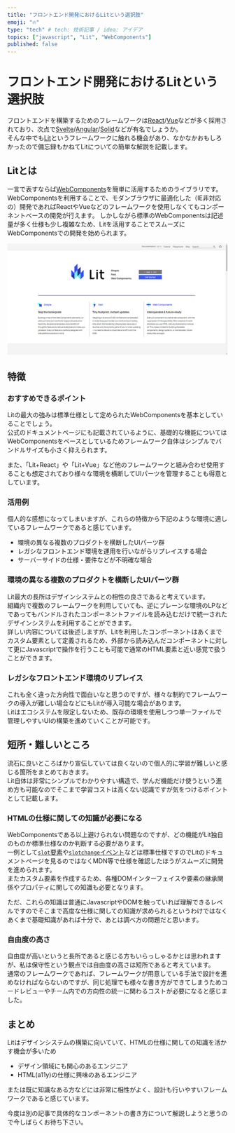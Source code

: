 ```yaml
---
title: "フロントエンド開発におけるLitという選択肢"
emoji: "🔥"
type: "tech" # tech: 技術記事 / idea: アイデア
topics: ["javascript", "Lit", "WebComponents"]
published: false
---
```

# フロントエンド開発におけるLitという選択肢

フロントエンドを構築するためのフレームワークは[React](https://ja.reactjs.org/)/[Vue](https://jp.vuejs.org/index.html)などが多く採用されており、次点で[Svelte](https://svelte.jp/)/[Angular](https://angular.jp/)/[Solid](https://www.solidjs.com/)などが有名でしょうか。  
そんな中でも[Lit](https://lit.dev/)というフレームワークに触れる機会があり、なかなかおもしろかったので備忘録もかねてLitについての簡単な解説を記載します。

## Litとは

一言で表すならば[WebComponents](https://developer.mozilla.org/ja/docs/Web/Web_Components)を簡単に活用するためのライブラリです。  
WebComponentsを利用することで、モダンブラウザに最適化した（IE非対応の）開発であればReactやVueなどのフレームワークを使用しなくてもコンポーネントベースの開発が行えます。
しかしながら標準のWebComponentsは記述量が多く仕様も少し複雑なため、Litを活用することでスムーズにWebComponentsでの開発を始められます。

[![LitWebサイト](/images/articles/lit-overview/lit-website.jpg)](https://lit.dev/)

## 特徴

### おすすめできるポイント

Litの最大の強みは標準仕様として定められたWebComponentsを基本としていることでしょう。  
公式のドキュメントページにも記載されているように、基礎的な機能についてはWebComponentsをベースとしているためフレームワーク自体はシンプルでバンドルサイズも小さく抑えられます。

また、「Lit+React」や「Lit+Vue」など他のフレームワークと組み合わせ使用することも想定されており様々な環境を横断してUIパーツを管理することも得意としています。

### 活用例

個人的な感想になってしまいますが、これらの特徴から下記のような環境に適しているフレームワークであると感じています。

- 環境の異なる複数のプロダクトを横断したUIパーツ群
- レガシなフロントエンド環境を運用を行いながらリプレイスする場合
- サーバーサイドの仕様・要件などが不明確な場合

### 環境の異なる複数のプロダクトを横断したUIパーツ群

Lit最大の長所はデザインシステムとの相性の良さであると考えています。  
組織内で複数のフレームワークを利用していても、逆にプレーンな環境のLPなどであってもバンドルされたコンポーネントファイルを読み込むだけで統一されたデザインシステムを利用することができます。  
詳しい内容については後述しますが、Litを利用したコンポーネントはあくまでカスタム要素として定義されるため、外部から読み込んだコンポーネントに対して更にJavascriptで操作を行うことも可能で通常のHTML要素と近い感覚で扱うことができます。

### レガシなフロントエンド環境のリプレイス

これも全く違った方向性で面白いなと思うのですが、様々な制約でフレームワークの導入が難しい場合などにもLitが導入可能な場合があります。  
Litはエコシステムを限定しないため、既存の環境を使用しつつ単一ファイルで管理しやすいUIの構築を進めていくことが可能です。

## 短所・難しいところ

流石に良いところばかり宣伝していては良くないので個人的に学習が難しいと感じる箇所をまとめておきます。  
Lit自体は非常にシンプルでわかりやすい構造で、学んだ機能だけ使うという進め方も可能なのでそこまで学習コストは高くない認識ですが気をつけるポイントとして記載します。

### HTMLの仕様に関しての知識が必要になる

WebComponentsである以上避けられない問題なのですが、どの機能がLit独自のものか標準仕様なのか判断する必要があります。  
一例として[`slot`要素](https://developer.mozilla.org/ja/docs/Web/HTML/Element/slot)や[`slotchange`イベント](https://developer.mozilla.org/ja/docs/Web/API/HTMLSlotElement/slotchange_event)などは標準仕様ですのでLitのドキュメントページを見るのではなくMDN等で仕様を確認したほうがスムーズに開発を進められます。  
またカスタム要素を作成するため、各種DOMインターフェイスや要素の継承関係やプロパティに関しての知識も必要となります。  

ただ、これらの知識は普通にJavascriptやDOMを触っていれば理解できるレベルですのでそこまで高度な仕様に関しての知識が求められるというわけではなく  
あくまで基礎知識があれば十分で、あとは調べ方の問題だと思います。

### 自由度の高さ

自由度が高いというと長所であると感じる方もいらっしゃるかとは思われますが、私は保守性という観点では自由度の高さは短所であると考えています。  
通常のフレームワークであれば、フレームワークが用意している手法で設計を進めなければならないのですが、同じ処理でも様々な書き方ができてしまうためコードレビューやチーム内での方向性の統一に関わるコストが必要になると感じました。

## まとめ

Litはデザインシステムの構築に向いていて、HTMLの仕様に関しての知識を活かす機会が多いため

- デザイン領域にも関心のあるエンジニア
- HTML(a11y)の仕様に興味のあるエンジニア

または既に知識なある方などには非常に相性がよく、設計も行いやすいフレームワークであると感じています。

今度は別の記事で具体的なコンポーネントの書き方について解説しようと思うので今しばらくお待ち下さい。
